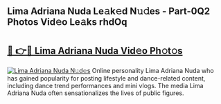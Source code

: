 ## Lima Adriana Nuda Le𝚊k𝚎d N𝚞𝚍es - Part-0Q2 Photos Vid𝚎o Le𝚊ks rhdOq

# <h2><a href="http://fbfgpy.evod.top/?m=Lima+Adriana+Nuda">🔗 👉🔴 Lima Adriana Nuda Vid𝚎o Ph𝚘t𝚘s</a></h2>

[![Lima Adriana Nuda N𝚞d𝚎s](https://i.imgur.com/8V9OHl7.gif)](http://fbfgpy.evod.top/?m=Lima+Adriana+Nuda)
Online personality Lima Adriana Nuda who has gained popularity for posting lifestyle and dance-related content, including dance trend performances and mini vlogs. The media Lima Adriana Nuda often sensationalizes the lives of public figures. 
